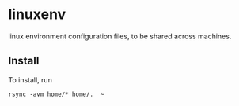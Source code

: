 linuxenv
========

linux environment configuration files, to be shared across machines.

## Install

To install, run

```
rsync -avm home/* home/.  ~
```
